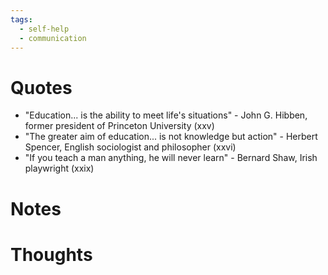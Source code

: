 ```yaml
---
tags:
  - self-help
  - communication
---
```

# Quotes
- "Education... is the ability to meet life's situations" - John G. Hibben, former president of Princeton University (xxv)
- "The greater aim of education... is not knowledge but action" - Herbert Spencer, English sociologist and philosopher (xxvi)
- "If you teach a man anything, he will never learn" - Bernard Shaw, Irish playwright (xxix)
# Notes

# Thoughts